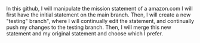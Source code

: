 
In this github, I will manipulate the mission statement of a amazon.com
I will first have the initial statement on the main branch. Then, I will create a new "testing" branch", where I will continually edit the statement, and continually push my changes to the testing branch. Then, I will merge this new statement and my original statement and choose which I prefer. 



